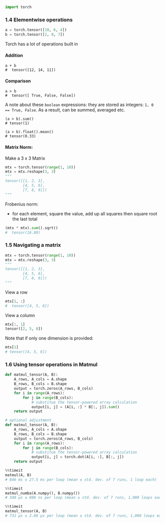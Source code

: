 ```python
import torch
```

### 1.4 Elementwise operations

```python
a = torch.tensor([10, 6, 4])
b = torch.tensor([2, 8, 7])
```

Torch has a lot of operations built in

#### Addition

```
a + b
#  tensor([12, 14, 11])
```

#### Comparison

```
a > b
#  tensor([ True, False, False])
```

A note about these `boolean` expressions: they are stored as integers: `1, 0 == True, False`. As a result, can be summed, averaged etc.

```
(a > b).sum()
# tensor(1)

(a > b).float().mean()
# tensor(0.33)
```

#### Matrix Norm:

Make a 3 x 3 Matrix

```python
mtx = torch.tensor(range(1, 10))
mtx = mtx.reshape(3, 3)
"""
tensor([[1, 2, 3],
        [4, 5, 6],
        [7, 8, 9]])
"""
```

Frobenius norm:

- for each element, square the value, add up all squares then square root the last total

```python
(mtx * mtx).sum().sqrt()
#  tensor(16.88)
```

### 1.5 Navigating a matrix

```python
mtx = torch.tensor(range(1, 10))
mtx = mtx.reshape(3, 3)
"""
tensor([[1, 2, 3],
        [4, 5, 6],
        [7, 8, 9]])
"""
```

View a row

```python
mtx[1, :]
#  tensor([4, 5, 6])
```

View a column

```python
mtx[:, 1]
tensor([2, 5, 8])
```

Note that if only one dimension is provided:

```python
mtx[1]
# tensor([4, 5, 6])
```

### 1.6 Using tensor operations in Matmul

```python
def matmul_tensor(A, B):
    A_rows, A_cols = A.shape
    B_rows, B_cols = B.shape
    output = torch.zeros(A_rows, B_cols)
    for i in range(A_rows):
        for j in range(B_cols):
            # substitue the tensor-powered array calculation
            output[i, j] = (A[i, :] * B[:, j]).sum()
    return output

# optional adjustment
def matmul_tensor(A, B):
    A_rows, A_cols = A.shape
    B_rows, B_cols = B.shape
    output = torch.zeros(A_rows, B_cols)
    for i in range(A_rows):
        for j in range(B_cols):
            # substitue the tensor-powered array calculation
            output[i, j] = torch.dot(A[i, :], B[:, j])
    return output
```

```python
%%timeit
matmul(A, B)
# 846 ms ± 27.5 ms per loop (mean ± std. dev. of 7 runs, 1 loop each)

%%timeit
matmul_numba(A.numpy(), B.numpy())
# 340 µs ± 888 ns per loop (mean ± std. dev. of 7 runs, 1,000 loops each)

%%timeit
matmul_tensor(A, B)
# 731 µs ± 2.88 µs per loop (mean ± std. dev. of 7 runs, 1,000 loops each)

```